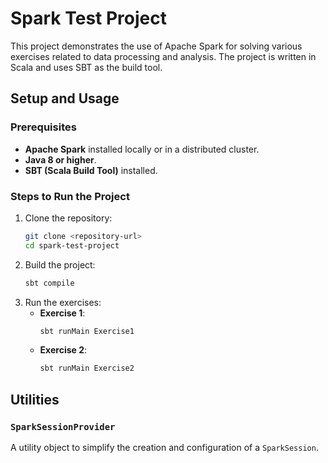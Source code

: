 # Spark Test Project

This project demonstrates the use of Apache Spark for solving various exercises related to data processing and analysis. The project is written in Scala and uses SBT as the build tool.

## **Setup and Usage**

### Prerequisites
- **Apache Spark** installed locally or in a distributed cluster.
- **Java 8 or higher**.
- **SBT (Scala Build Tool)** installed.

### Steps to Run the Project
1. Clone the repository:
   ```bash
   git clone <repository-url>
   cd spark-test-project
   ```
2. Build the project:
   ```bash
   sbt compile
   ```
3. Run the exercises:
   - **Exercise 1**:
     ```bash
     sbt runMain Exercise1
     ```
   - **Exercise 2**:
     ```bash
     sbt runMain Exercise2
     ```

## **Utilities**

### `SparkSessionProvider`
A utility object to simplify the creation and configuration of a `SparkSession`.
